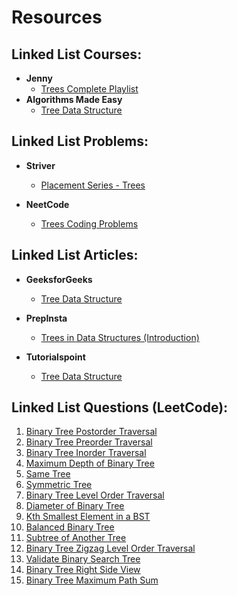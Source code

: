 # Resources  

## Linked List Courses:
- **Jenny**
    - [Trees Complete Playlist](https://youtube.com/playlist?list=PLLcbVqbhgEc1YDtJmHnkXgE5Dl7d5hynl&feature=shared)
- **Algorithms Made Easy**
    - [Tree Data Structure](https://youtube.com/playlist?list=PLJtzaiEpVo2zx-rCqLMmcFEpZw1UpGWls&feature=shared)

## Linked List Problems:
- **Striver** 
    - [Placement Series - Trees](https://youtube.com/playlist?list=PLgUwDviBIf0q8Hkd7bK2Bpryj2xVJk8Vk&feature=shared)

- **NeetCode**
    - [Trees Coding Problems](https://youtube.com/playlist?list=PLot-Xpze53ldg4pN6PfzoJY7KsKcxF1jg&feature=shared)

## Linked List Articles:
- **GeeksforGeeks**
    - [Tree Data Structure](https://www.geeksforgeeks.org/tree-data-structure/)

- **PrepInsta**
    - [Trees in Data Structures (Introduction)](https://prepinsta.com/data-structures/trees-introduction/)

- **Tutorialspoint**
    - [Tree Data Structure](https://www.tutorialspoint.com/data_structures_algorithms/tree_data_structure.htm)

## Linked List Questions (LeetCode):
1. [Binary Tree Postorder Traversal](https://leetcode.com/problems/binary-tree-postorder-traversal/) 
2. [Binary Tree Preorder Traversal](https://leetcode.com/problems/binary-tree-preorder-traversal/)
3. [Binary Tree Inorder Traversal](https://leetcode.com/problems/binary-tree-inorder-traversal/)
4. [Maximum Depth of Binary Tree](https://leetcode.com/problems/maximum-depth-of-binary-tree/)
5. [Same Tree](https://leetcode.com/problems/same-tree/)
6. [Symmetric Tree](https://leetcode.com/problems/symmetric-tree/)
7. [Binary Tree Level Order Traversal](https://leetcode.com/problems/binary-tree-level-order-traversal/)
8. [Diameter of Binary Tree](https://leetcode.com/problems/diameter-of-binary-tree/)
9. [Kth Smallest Element in a BST](https://leetcode.com/problems/kth-smallest-element-in-a-bst/)
10. [Balanced Binary Tree](https://leetcode.com/problems/balanced-binary-tree/)
11. [Subtree of Another Tree](https://leetcode.com/problems/subtree-of-another-tree/)
12. [Binary Tree Zigzag Level Order Traversal](https://leetcode.com/problems/binary-tree-zigzag-level-order-traversal/)
13. [Validate Binary Search Tree](https://leetcode.com/problems/validate-binary-search-tree/)
14. [Binary Tree Right Side View](https://leetcode.com/problems/binary-tree-right-side-view/)
15. [Binary Tree Maximum Path Sum](https://leetcode.com/problems/binary-tree-maximum-path-sum/)